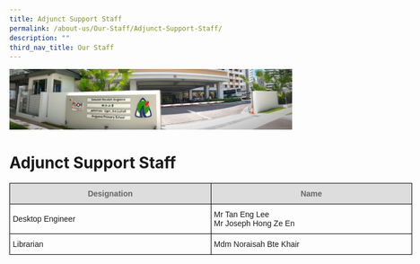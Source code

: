 ```yaml
---
title: Adjunct Support Staff
permalink: /about-us/Our-Staff/Adjunct-Support-Staff/
description: ""
third_nav_title: Our Staff
---
```

![](/images/About%20Us.jpg)

Adjunct Support Staff
=====================


<style type="text/css">
.tg  {border-collapse:collapse;border-spacing:0;}
.tg td{border-color:black;border-style:solid;border-width:1px;font-family:Arial, sans-serif;font-size:14px;
  overflow:hidden;padding:10px 5px;word-break:normal;}
.tg th{border-color:black;border-style:solid;border-width:1px;font-family:Arial, sans-serif;font-size:14px;
  font-weight:normal;overflow:hidden;padding:10px 5px;word-break:normal;}
.tg .tg-cly1{text-align:left;vertical-align:middle}
.tg .tg-a4yv{background-color:#DDD;color:#666;font-weight:bold;text-align:center;vertical-align:top}
</style>
<table class="tg" style="undefined;table-layout: fixed; width: 718px">
<colgroup>
<col style="width: 359px">
<col style="width: 359px">
</colgroup>
<thead>
  <tr>
    <th class="tg-a4yv">Designation<br></th>
    <th class="tg-a4yv">Name<br></th>
  </tr>
</thead>
<tbody>
  <tr>
    <td class="tg-cly1">Desktop Engineer<br></td>
    <td class="tg-cly1">Mr Tan Eng Lee<br>Mr Joseph Hong Ze En<br></td>
  </tr>
  <tr>
    <td class="tg-cly1">Librarian<br></td>
    <td class="tg-cly1">Mdm Noraisah Bte Khair</td>
  </tr>
</tbody>
</table>
